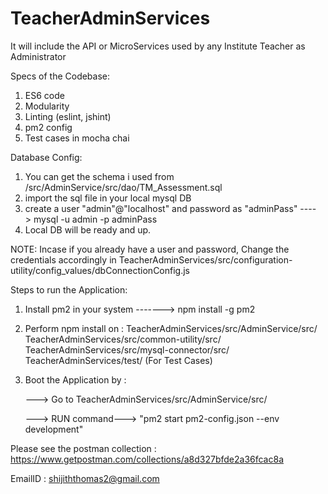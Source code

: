 # TeacherAdminServices
It will include the API or MicroServices used by any Institute Teacher as Administrator



Specs of the Codebase:
1) ES6 code
2) Modularity
3) Linting (eslint, jshint)
4) pm2 config
5) Test cases in mocha chai




Database Config:
1) You can get the schema i used from  /src/AdminService/src/dao/TM_Assessment.sql
2) import the sql file in your local mysql DB
3) create a user "admin"@"localhost" and password as "adminPass" ----> mysql -u admin -p adminPass
4) Local DB will be ready and up.


NOTE: Incase if you already have a user and password, 
Change the credentials accordingly in TeacherAdminServices/src/configuration-utility/config_values/dbConnectionConfig.js





Steps to run the Application:
1) Install pm2 in your system -------> npm install -g pm2
2) Perform npm install on :
           TeacherAdminServices/src/AdminService/src/
           TeacherAdminServices/src/common-utility/src/
           TeacherAdminServices/src/mysql-connector/src/
           TeacherAdminServices/test/ (For Test Cases)
 
3) Boot the Application by : 

   ---> Go to TeacherAdminServices/src/AdminService/src/
   
   ---> RUN command--->  "pm2 start pm2-config.json --env development"





Please see the postman collection : https://www.getpostman.com/collections/a8d327bfde2a36fcac8a


EmailID : shijiththomas2@gmail.com
